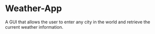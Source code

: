 # Weather-App
A GUI that allows the user to enter any city in the world and retrieve the current weather information. 
